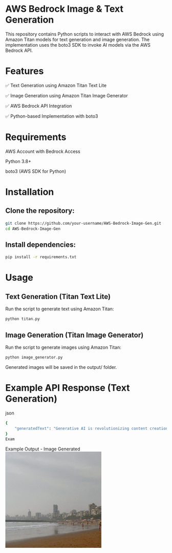# AWS Bedrock Image & Text Generation

This repository contains Python scripts to interact with AWS Bedrock using Amazon Titan models for text generation and image generation. The implementation uses the boto3 SDK to invoke AI models via the AWS Bedrock API.

# Features

✅ Text Generation using Amazon Titan Text Lite 

✅ Image Generation using Amazon Titan Image Generator

✅ AWS Bedrock API Integration

✅ Python-based Implementation with boto3

# Requirements
AWS Account with Bedrock Access

Python 3.8+

boto3 (AWS SDK for Python)

# Installation
## Clone the repository:
```bash
git clone https://github.com/your-username/AWS-Bedrock-Image-Gen.git
cd AWS-Bedrock-Image-Gen
```
## Install dependencies:

```bash
pip install -r requirements.txt
```


# Usage
## Text Generation (Titan Text Lite)
Run the script to generate text using Amazon Titan:

```bash
python titan.py
```

## Image Generation (Titan Image Generator)
Run the script to generate images using Amazon Titan:
```bash
python image_generator.py
```
Generated images will be saved in the output/ folder.

# Example API Response (Text Generation)
json 
```bash
{
    "generatedText": "Generative AI is revolutionizing content creation..."
}
Exam
```
Example Output - Image Generated
<img src="https://github.com/kurai-sx/Amazon-Bedrock/blob/main/LLM-Integration-using-Amazon_Bedrock/generated_image.png" alt="drawing" width="300"/>
